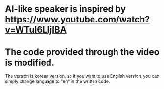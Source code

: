 # AI-like speaker is inspired by https://www.youtube.com/watch?v=WTul6LIjIBA 
# The code provided through the video is modified. 
The version is korean version, so if you want to use English version, you can simply change language to "en" in the written code.
